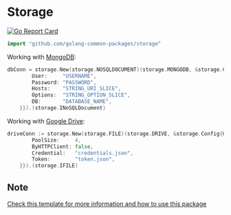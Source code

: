 # Storage
[![Go Report Card](https://goreportcard.com/badge/github.com/golang-common-packages/storage)](https://goreportcard.com/report/github.com/golang-common-packages/storage)

```go
import "github.com/golang-common-packages/storage"
```

Working with [MongoDB](https://github.com/golang-common-packages/template/blob/master/main.go):

```go
dbConn = storage.New(storage.NOSQLDOCUMENT)(storage.MONGODB, &storage.Config{MongoDB: storage.MongoDB{
		User:     "USERNAME",
		Password: "PASSWORD",
		Hosts:    "STRING_URI_SLICE",
		Options:  "STRING_OPTION_SLICE",
		DB:       "DATABASE_NAME",
	}}).(storage.INoSQLDocument)
```

Working with [Google Drive](https://github.com/golang-common-packages/storage/blob/master/examples/file/main.go):

```go
driveConn := storage.New(storage.FILE)(storage.DRIVE, &storage.Config{GoogleDrive: storage.GoogleDrive{
		PoolSize:     4,
		ByHTTPClient: false,
		Credential:   "credentials.json",
		Token:        "token.json",
	}}).(storage.IFILE)
```

## Note
[Check this template for more information and how to use this package](https://github.com/golang-common-packages/template)